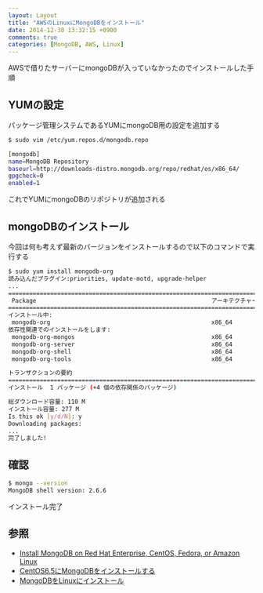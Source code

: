 ```yaml
---
layout: Layout
title: "AWSのLinuxにMongoDBをインストール"
date: 2014-12-30 13:32:15 +0900
comments: true
categories: [MongoDB, AWS, Linux]
---
```

AWSで借りたサーバーにmongoDBが入っていなかったのでインストールした手順

## YUMの設定
パッケージ管理システムであるYUMにmongoDB用の設定を追加する
``` bash
$ sudo vim /etc/yum.repos.d/mongodb.repo
```
``` bash /etc/yum.repos.d/mongodb.repo 
[mongodb]
name=MongoDB Repository
baseurl=http://downloads-distro.mongodb.org/repo/redhat/os/x86_64/
gpgcheck=0
enabled=1
```
これでYUMにmongoDBのリポジトリが追加される

<!-- more -->

## mongoDBのインストール
今回は何も考えず最新のバージョンをインストールするので以下のコマンドで実行する
``` bash
$ sudo yum install mongodb-org
読み込んだプラグイン:priorities, update-motd, upgrade-helper
...
============================================================================================================================================================================================================
 Package                                                  アーキテクチャー                             バージョン                                       リポジトリー                                   容量
============================================================================================================================================================================================================
インストール中:
 mongodb-org                                              x86_64                                       2.6.6-1                                          mongodb                                       4.9 k
依存性関連でのインストールをします:
 mongodb-org-mongos                                       x86_64                                       2.6.6-1                                          mongodb                                       6.8 M
 mongodb-org-server                                       x86_64                                       2.6.6-1                                          mongodb                                       9.0 M
 mongodb-org-shell                                        x86_64                                       2.6.6-1                                          mongodb                                       4.3 M
 mongodb-org-tools                                        x86_64                                       2.6.6-1                                          mongodb                                        90 M

トランザクションの要約
============================================================================================================================================================================================================
インストール  1 パッケージ (+4 個の依存関係のパッケージ)

総ダウンロード容量: 110 M
インストール容量: 277 M
Is this ok [y/d/N]: y
Downloading packages:
...
完了しました!
```
## 確認
``` bash
$ mongo --version
MongoDB shell version: 2.6.6
```
インストール完了

## 参照
* [Install MongoDB on Red Hat Enterprise, CentOS, Fedora, or Amazon Linux](http://docs.mongodb.org/manual/tutorial/install-mongodb-on-red-hat-centos-or-fedora-linux/)
* [CentOS6.5にMongoDBをインストールする](http://qiita.com/nownabe/items/123a8fd04ff5252b3036)
* [MongoDBをLinuxにインストール](http://qiita.com/ykyk1218/items/1c1824e77fb8af78bcf5)

